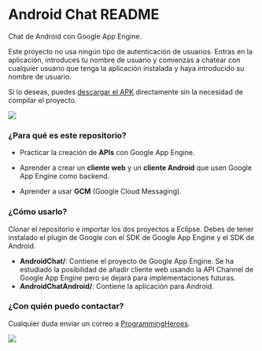 # **Android Chat README** #

Chat de Android con Google App Engine.

Este proyecto no usa ningún tipo de autenticación de usuarios.
Entras en la aplicación, introduces tu nombre de usuario y comienzas a chatear con cualquier usuario que tenga la aplicación instalada y haya introducido su nombre de usuario.

Si lo deseas, puedes [descargar el APK](https://github.com/guiferviz/android-chat-gcm/releases/download/v1.0/AndroidChatAndroid.apk) directamente sin la necesidad de compilar el proyecto.

![](https://github.com/guiferviz/android-chat-gcm/releases/download/v1.0/photo_2016-01-28_13-43-04.jpg)

### ¿Para qué es este repositorio? ###

* Practicar la creación de **APIs** con Google App Engine.

* Aprender a crear un **cliente web** y un **cliente Android** que usen Google App Engine como backend.

* Aprender a usar **GCM** (Google Cloud Messaging).

### ¿Cómo usarlo? ###

Clonar el repositorio e importar los dos proyectos a Eclipse. Debes de tener instalado el plugin de Google con el SDK de Google App Engine y el SDK de Android.

* **AndroidChat/**: Contiene el proyecto de Google App Engine. Se ha estudiado la posibilidad de añadir cliente web usando la API Channel de Google App Engine pero se dejará para implementaciones futuras.
* **AndroidChatAndroid/**: Contiene la aplicación para Android.

### ¿Con quién puedo contactar? ###

Cualquier duda enviar un correo a [ProgrammingHeroes](mailto:programmingh@gmail.com).

![](https://bytebucket.org/programmingheroes/android-chat/raw/532fc3797050f6a0c82d5e79d0bce822bea001d9/AndroidChatAndroid/ic_launcher-web.png?token=83f92eff2c014d760b20e535698f2643495267bb)
